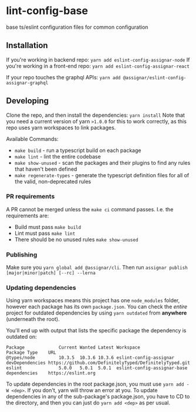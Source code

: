 # lint-config-base
base ts/eslint configuration files for common configuration

## Installation

If you're working in backend repo:
`yarn add eslint-config-assignar-node`
If you're working in a front-end repo:
`yarn add eslint-config-assignar-react`

If your repo touches the graphql APIs:
`yarn add @assignar/eslint-config-assignar-graphql`


## Developing

Clone the repo, and then install the dependencies:
`yarn install`
Note that you need a current version of yarn `>1.0.0` for this to work correctly, as this repo uses yarn workspaces to link packages.

Available Commands:
- `make build` - run a typescript build on each package
- `make lint` - lint the entire codebase
- `make show-unused` - scan the packages and their plugins to find any rules that haven't been defined
- `make regenerate-types` - generate the typescript definition files for all of the valid, non-deprecated rules


### PR requirements

A PR cannot be merged unless the `make ci` command passes.
I.e. the requirements are:
- Build must pass `make build`
- Lint must pass `make lint`
- There should be no unused rules `make show-unused`


### Publishing

Make sure you `yarn global add @assignar/cli`.
Then run `assignar publish [major|minor|patch] [--rc] --lerna`


### Updating dependencies

Using yarn workspaces means this project has one `node_modules` folder, however each package has its own `package.json`.
You can check the *entire* project for outdated dependencies by using `yarn outdated` from **anywhere** (underneath the root).

You'll end up with output that lists the specific package the dependency is outdated on:
```
Package             Current Wanted Latest Workspace                    Package Type    URL
@types/node         10.3.5  10.3.6 10.3.6 eslint-config-assignar       devDependencies https://github.com/DefinitelyTyped/DefinitelyTyped.git
eslint              5.0.0   5.0.1  5.0.1  eslint-config-assignar-base  dependencies    https://eslint.org
```

To update dependencies in the root package.json, you must use `yarn add -W <dep>`. If you don't, yarn will throw an error at you.
To update dependencies in any of the sub-package's package.json, you have to CD to the directory, and then you can just do `yarn add <dep>` as per usual.

